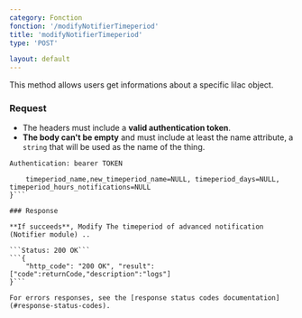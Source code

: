 ```yaml
---
category: Fonction
fonction: '/modifyNotifierTimeperiod'
title: 'modifyNotifierTimeperiod'
type: 'POST'

layout: default
---
```


This method allows users get informations about a specific lilac object.

### Request

* The headers must include a **valid authentication token**.
* **The body can't be empty** and must include at least the name attribute, a `string` that will be used as the name of the thing.

```Authentication: bearer TOKEN```
```{
    timeperiod_name,new_timeperiod_name=NULL, timeperiod_days=NULL, timeperiod_hours_notifications=NULL
}```

### Response

**If succeeds**, Modify The timeperiod of advanced notification (Notifier module) ..

```Status: 200 OK```
```{
    "http_code": "200 OK", "result": ["code":returnCode,"description":"logs"]
}```

For errors responses, see the [response status codes documentation](#response-status-codes).